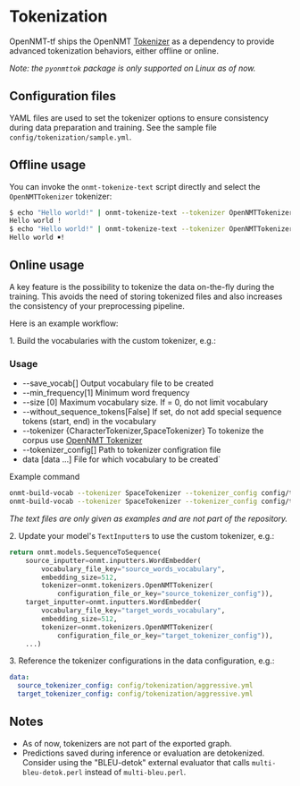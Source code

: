 # Tokenization

OpenNMT-tf ships the OpenNMT [Tokenizer](https://github.com/OpenNMT/Tokenizer) as a dependency to provide advanced tokenization behaviors, either offline or online.

*Note: the `pyonmttok` package is only supported on Linux as of now.*

## Configuration files

YAML files are used to set the tokenizer options to ensure consistency during data preparation and training. See the sample file `config/tokenization/sample.yml`.

## Offline usage

You can invoke the `onmt-tokenize-text` script directly and select the `OpenNMTTokenizer` tokenizer:

```bash
$ echo "Hello world!" | onmt-tokenize-text --tokenizer OpenNMTTokenizer
Hello world !
$ echo "Hello world!" | onmt-tokenize-text --tokenizer OpenNMTTokenizer --tokenizer_config config/tokenization/aggressive.yml
Hello world ￭!
```

## Online usage

A key feature is the possibility to tokenize the data on-the-fly during the training. This avoids the need of storing tokenized files and also increases the consistency of your preprocessing pipeline.

Here is an example workflow:

1\. Build the vocabularies with the custom tokenizer, e.g.:

### Usage

* --save_vocab[] Output vocabulary file to be created
* --min_frequency[1] Minimum word frequency
* --size [0] Maximum vocabulary size. If = 0, do not limit vocabulary
* --without_sequence_tokens[False] If set, do not add special sequence tokens (start, end) in the vocabulary
* --tokenizer {CharacterTokenizer,SpaceTokenizer} To tokenize the corpus use [OpenNMT Tokenizer](https://github.com/OpenNMT/Tokenizer/blob/master/docs/options.md)  
* --tokenizer_config[] Path to tokenizer configration file
* data [data ...] File for which vocabulary to be created`

Example command

```bash
onmt-build-vocab --tokenizer SpaceTokenizer --tokenizer_config config/tokenization/aggressive.yml --size 50000 --save_vocab data/enfr/en-vocab.txt data/enfr/en-train.txt
onmt-build-vocab --tokenizer SpaceTokenizer --tokenizer_config config/tokenization/aggressive.yml --size 50000 --save_vocab data/enfr/fr-vocab.txt data/enfr/fr-train.txt
```

*The text files are only given as examples and are not part of the repository.*

2\. Update your model's `TextInputter`s to use the custom tokenizer, e.g.:

```python
return onmt.models.SequenceToSequence(
    source_inputter=onmt.inputters.WordEmbedder(
        vocabulary_file_key="source_words_vocabulary",
        embedding_size=512,
        tokenizer=onmt.tokenizers.OpenNMTTokenizer(
            configuration_file_or_key="source_tokenizer_config")),
    target_inputter=onmt.inputters.WordEmbedder(
        vocabulary_file_key="target_words_vocabulary",
        embedding_size=512,
        tokenizer=onmt.tokenizers.OpenNMTTokenizer(
            configuration_file_or_key="target_tokenizer_config")),
    ...)
```

3\. Reference the tokenizer configurations in the data configuration, e.g.:

```yaml
data:
  source_tokenizer_config: config/tokenization/aggressive.yml
  target_tokenizer_config: config/tokenization/aggressive.yml
```

## Notes

* As of now, tokenizers are not part of the exported graph.
* Predictions saved during inference or evaluation are detokenized. Consider using the "BLEU-detok" external evaluator that calls `multi-bleu-detok.perl` instead of `multi-bleu.perl`.
